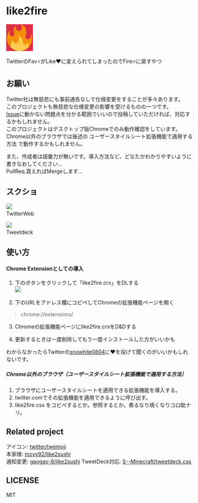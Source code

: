 # like2fire
![icon](icon.png)

TwitterのFav:star:がLike:heart:に変えられてしまったのでFire:fire:に戻すやつ

## お願い
Twitter社は無慈悲にも事前通告なしで仕様変更をすることが多々あります。  
このプロジェクトも無慈悲な仕様変更の影響を受けるものの一つです。  
[Issue](https://github.com/snowhite0804/like2fire/issues)に動かない問題点を分かる範囲でいいので投稿していただければ、対応するかもしれません。  
このプロジェクトはデスクトップ版Chromeでのみ動作確認をしています。  
Chrome以外のブラウザでは後述の ユーザースタイルシート拡張機能で適用する方法 で動作するかもしれません。  

また、作成者は語彙力が無いです。導入方法など、どなたかわかりやすいように書きなおしてください…  
PullReq.貰えればMergeします…

## スクショ
<a href="https://twitter.com/snowhite0804/status/661902660434567170"><img src="https://pbs.twimg.com/media/CS-M9fxVAAIyb07.png:orig"></a>  
TwitterWeb  



<a href="https://twitter.com/snowhite0804/status/662074352511283200"><img src="http://pbs.twimg.com/media/CTApHVZUAAAU70R.png:orig"></a>  
Tweetdeck

## 使い方

#### Chrome Extensionとしての導入

1. 下のボタンをクリックして「like2fire.crx」をDLする  
<a href="https://github.com/snowhite0804/like2fire/raw/master/like2fire.crx"><img src="https://img.shields.io/badge/like2fire-Download%20v0.3-red.svg"></a>  
  
  
2. 下のURLをアドレス欄にコピペしてChromeの拡張機能ページを開く  
>chrome://extensions/  
  
  
3. Chromeの拡張機能ページにlike2fire.crxをD&Dする  
  
  
4. 更新するときは一度削除してもう一度インストールした方がいいかも



わからなかったらTwitterの[snowhite0804](https://twitter.com/snowhite0804)に:heart:を投げて聞くのがいいかもしれないです。

##### Chrome以外のブラウザ（ユーザースタイルシート拡張機能で適用する方法）

1. ブラウザにユーザースタイルシートを適用できる拡張機能を導入する。
2. twitter.comでその拡張機能を適用できるように呼び出す。
3. like2fire.css をコピペするとか。参照するとか。煮るなり焼くなりコロ助ナリ。

## Related project

アイコン: [twitter/twemoji](https://github.com/twitter/twemoji)  
本家様: [mzyy92/like2sushi](https://github.com/mzyy94/like2sushi)  
通知変更: [gaogao-9/like2sushi](https://github.com/gaogao-9/like2sushi)
TweetDeck対応: [S--Minecraft/tweetdeck.css](https://gist.github.com/S--Minecraft/a51dc7429171cbf029c6)

## LICENSE

MIT
